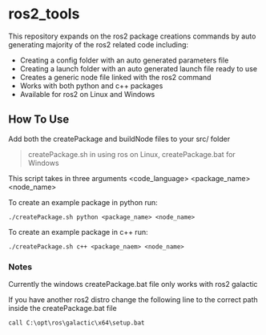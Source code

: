 # ros2_tools

This repository expands on the ros2 package creations commands by auto generating majority of the ros2 related code including:
- Creating a config folder with an auto generated parameters file
- Creating a launch folder with an auto generated launch file ready to use
- Creates a generic node file linked with the ros2 command
- Works with both python and c++ packages
- Available for ros2 on Linux and Windows

## How To Use

Add both the createPackage and buildNode files to your src/ folder 
> createPackage.sh in using ros on Linux, createPackage.bat for Windows

This script takes in three arguments <code_language> <package_name> <node_name>

To create an example package in python run:

```
./createPackage.sh python <package_name> <node_name>
```

To create an example package in c++ run:

```
./createPackage.sh c++ <package_naem> <node_name>
```

### Notes

Currently the windows createPackage.bat file only works with ros2 galactic 

If you have another ros2 distro change the following line to the correct path inside the createPackage.bat file

```
call C:\opt\ros\galactic\x64\setup.bat
```
